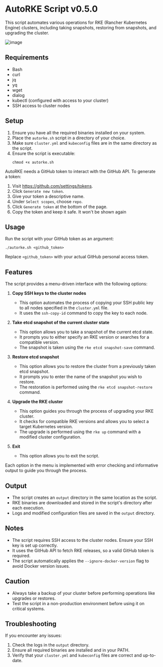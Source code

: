 # AutoRKE Script v0.5.0

This script automates various operations for RKE (Rancher Kubernetes Engine) clusters, including taking snapshots, restoring from snapshots, and upgrading the cluster.

![image](https://github.com/user-attachments/assets/6334653b-b4c1-420f-a4c5-fe96b441df3c)

## Requirements

- Bash
- curl
- jq
- yq
- wget
- dialog
- kubectl (configured with access to your cluster)
- SSH access to cluster nodes

## Setup

1. Ensure you have all the required binaries installed on your system.
2. Place the `autorke.sh` script in a directory of your choice.
3. Make sure `cluster.yml` and `kubeconfig` files are in the same directory as the script.
4. Ensure the script is executable:
   ```
   chmod +x autorke.sh
   ```

AutoRKE needs a GitHub token to interact with the GitHub API. To generate a token:

1. Visit https://github.com/settings/tokens.
2. Click `Generate new token`.
3. Give your token a descriptive name.
4. Under `Select scopes`, choose `repo`.
5. Click `Generate token` at the bottom of the page.
6. Copy the token and keep it safe. It won't be shown again

## Usage

Run the script with your GitHub token as an argument:

```
./autorke.sh <github_token>
```

Replace `<github_token>` with your actual GitHub personal access token.

## Features

The script provides a menu-driven interface with the following options:

1. **Copy SSH keys to the cluster nodes**
   - This option automates the process of copying your SSH public key to all nodes specified in the `cluster.yml` file.
   - It uses the `ssh-copy-id` command to copy the key to each node.

2. **Take etcd snapshot of the current cluster state**
   - This option allows you to take a snapshot of the current etcd state.
   - It prompts you to either specify an RKE version or searches for a compatible version.
   - The snapshot is taken using the `rke etcd snapshot-save` command.

3. **Restore etcd snapshot**
   - This option allows you to restore the cluster from a previously taken etcd snapshot.
   - It prompts you to enter the name of the snapshot you wish to restore.
   - The restoration is performed using the `rke etcd snapshot-restore` command.

4. **Upgrade the RKE cluster**
   - This option guides you through the process of upgrading your RKE cluster.
   - It checks for compatible RKE versions and allows you to select a target Kubernetes version.
   - The upgrade is performed using the `rke up` command with a modified cluster configuration.

5. **Exit**
   - This option allows you to exit the script.

Each option in the menu is implemented with error checking and informative output to guide you through the process.

## Output

- The script creates an `output` directory in the same location as the script.
- RKE binaries are downloaded and stored in the script's directory after each execution.
- Logs and modified configuration files are saved in the `output` directory.

## Notes

- The script requires SSH access to the cluster nodes. Ensure your SSH key is set up correctly.
- It uses the GitHub API to fetch RKE releases, so a valid GitHub token is required.
- The script automatically applies the `--ignore-docker-version` flag to avoid Docker version issues.

## Caution

- Always take a backup of your cluster before performing operations like upgrades or restores.
- Test the script in a non-production environment before using it on critical systems.

## Troubleshooting

If you encounter any issues:

1. Check the logs in the `output` directory.
2. Ensure all required binaries are installed and in your PATH.
3. Verify that your `cluster.yml` and `kubeconfig` files are correct and up-to-date.

